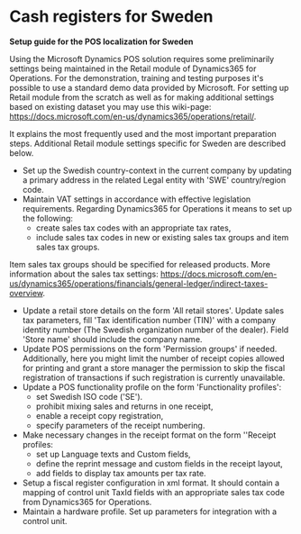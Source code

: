  # Cash registers for Sweden
**Setup guide for the POS localization for Sweden**

Using the Microsoft Dynamics POS solution requires some preliminarily settings being maintained in the Retail module of Dynamics365 for Operations.
For the demonstration, training and testing purposes it's possible to use a standard demo data provided by Microsoft. For setting up Retail module from the scratch as well as for making additional settings based on existing dataset you may use this wiki-page: https://docs.microsoft.com/en-us/dynamics365/operations/retail/. 

It explains the most frequently used and the most important preparation steps. Additional Retail module settings specific for Sweden are described below.
- Set up the Swedish country-context in the current company by updating a primary address in the related Legal entity with 'SWE' country/region code. 
- Maintain VAT settings in accordance with effective legislation requirements. Regarding Dynamics365 for Operations it means to set up the following:
  -	create sales tax codes with an appropriate tax rates,
  -	include sales tax codes in new or existing sales tax groups and item sales tax groups.

Item sales tax groups should be specified  for released products.
More information about the sales tax settings: 
https://docs.microsoft.com/en-us/dynamics365/operations/financials/general-ledger/indirect-taxes-overview.
 
- Update a retail store details on the form 'All retail stores'. Update sales tax parameters, fill 'Tax identification number (TIN)' with a company identity number (The Swedish organization number of the dealer).
Field 'Store name' should include the company name.
- Update POS permissions on the form 'Permission groups' if needed. Additionally, here you might limit the number of receipt copies allowed for printing and grant a store manager the permission to skip the fiscal registration of transactions if such registration is currently unavailable.
- Update a POS functionality profile on the form 'Functionality profiles':
  - set Swedish ISO code ('SE').
  - prohibit mixing sales and returns in one receipt,
  - enable a receipt copy registration,
  - specify parameters of the receipt numbering.
- Make necessary changes in the receipt format on the form ''Receipt profiles:
  - set up Language texts and Custom fields,
  - define the reprint message and custom fields in the receipt layout,
  - add fields to display tax amounts per tax rate.
- Setup a fiscal register configuration in xml format. It should contain a mapping of control unit TaxId fields with an appropriate sales tax code from Dynamics365 for Operations.
- Maintain a hardware profile. Set up parameters for integration with a control unit.
